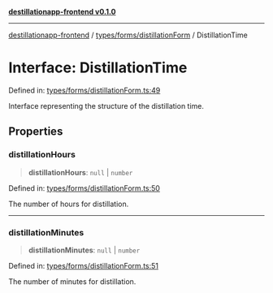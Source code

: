 [**destillationapp-frontend v0.1.0**](../../../../README.md)

***

[destillationapp-frontend](../../../../modules.md) / [types/forms/distillationForm](../README.md) / DistillationTime

# Interface: DistillationTime

Defined in: [types/forms/distillationForm.ts:49](https://github.com/DestillApp/main/blob/be94b1d93681946bd573e84cd8381ba32cee62b9/frontend/src/types/forms/distillationForm.ts#L49)

Interface representing the structure of the distillation time.

## Properties

### distillationHours

> **distillationHours**: `null` \| `number`

Defined in: [types/forms/distillationForm.ts:50](https://github.com/DestillApp/main/blob/be94b1d93681946bd573e84cd8381ba32cee62b9/frontend/src/types/forms/distillationForm.ts#L50)

The number of hours for distillation.

***

### distillationMinutes

> **distillationMinutes**: `null` \| `number`

Defined in: [types/forms/distillationForm.ts:51](https://github.com/DestillApp/main/blob/be94b1d93681946bd573e84cd8381ba32cee62b9/frontend/src/types/forms/distillationForm.ts#L51)

The number of minutes for distillation.
